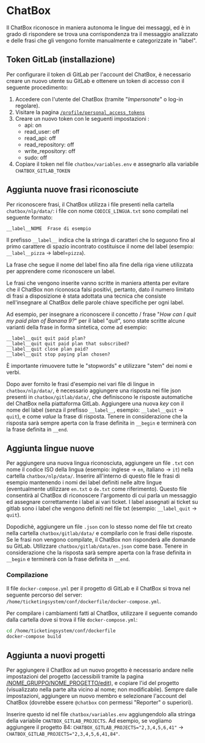 # ChatBox

Il ChatBox riconosce in maniera autonoma le lingue dei messaggi, ed è in grado di
rispondere se trova una corrispondenza tra il messaggio analizzato e delle frasi che
gli vengono fornite manualmente e categorizzate in "label".

## Token GitLab (installazione)

Per configurare il token di GitLab per l'account del ChatBox, è necessario creare
un nuovo utente su GitLab e ottenere un token di accesso con il seguente procedimento:

1. Accedere con l'utente del ChatBox (tramite "_Impersonate_" o log-in regolare).
2. Visitare la pagina [`/profile/personal_access_tokens`](https://support.banana.ch/profile/personal_access_tokens)
3. Creare un nuovo token con le seguenti impostazioni :
    - api: on
    - read_user: off
    - read_api: off
    - read_repository: off
    - write_repository: off
    - sudo: off
4. Copiare il token nel file `chatbox/variables.env` e assegnarlo alla variabile `CHATBOX_GITLAB_TOKEN`

## Aggiunta nuove frasi riconosciute

Per riconoscere frasi, il ChatBox utilizza i file presenti nella cartella `chatbox/nlp/data/`:
i file con nome `CODICE_LINGUA.txt` sono compilati nel seguente formato:

```
__label__NOME  Frase di esempio
```

Il prefisso `__label__` indica che la stringa di caratteri che lo seguono fino al primo
carattere di spazio incontrato costituisce il nome del label (esempio: `__label__pizza` ->
label=`pizza`).

La frase che segue il nome del label fino alla fine della riga viene utilizzata per apprendere
come riconoscere un label.

Le frasi che vengono inserite vanno scritte in maniera attenta per evitare che il ChatBox non
riconosca falsi positivi, pertanto, dato il numero limitato di frasi a disposizione è stata
adottata una tecnica che consiste nell'insegnare al ChatBox delle parole chiave specifiche per
ogni label.

Ad esempio, per insegnare a riconoscere il concetto / frase
"_How can I quit my paid plan of Banana 9?_" per il label "_quit_", sono
state scritte alcune varianti della frase in forma sintetica, come ad esempio:

```
__label__quit quit paid plan?
__label__quit quit paid plan that subscribed?
__label__quit close plan paid?
__label__quit stop paying plan chosen?
```

È importante rimuovere tutte le "stopwords" e utilizzare "stem" dei nomi e verbi.

Dopo aver fornito le frasi d'esempio nei vari file di lingue in `chatbox/nlp/data/`,
è necessario aggiungere una risposta nei file json presenti in `chatbox/gitlab/data/`,
che definiscono le risposte automatiche del ChatBox nella piattaforma GitLab.
Aggiungere una nuova _key_ con il nome del label (senza il prefisso `__label__`,
esempio: `__label__quit` -> `quit`), e come _value_ la frase di risposta.
Tenere in considerazione che la risposta sarà sempre aperta con la frase definita
in `__begin` e terminerà con la frase definita in `__end`.


## Aggiunta lingue nuove

Per aggiungere una nuova lingua riconosciuta, aggiungere un file `.txt` con nome il
codice ISO della lingua (esempio: inglese -> `en`, italiano -> `it`) nella cartella
`chatbox/nlp/data/`. Inserire all'interno di questo file le frasi di esempio mantenendo
i nomi dei label definiti nelle altre lingue (eventualmente utilizzare `en.txt` o
`de.txt` come riferimento). Questo file consentirà al ChatBox di riconoscere l'argomento
di cui parla un messaggio ed assegnare correttamente i label ai vari ticket.
I label assegnati ai ticket su gitlab sono i label che vengono definiti nel file txt
(esempio: `__label_quit` -> `quit`).

Dopodichè, aggiungere un file `.json` con lo stesso nome del file txt creato nella
cartella `chatbox/gitlab/data/` e compilarlo con le frasi delle risposte.
Se le frasi non vengono compilate, il ChatBox non risponderà alle domande su GitLab.
Utilizzare `chatbox/gitlab/data/en.json` come base.
Tenere in considerazione che la risposta sarà sempre aperta con la frase definita
in `__begin` e terminerà con la frase definita in `__end`.

### Compilazione

Il file `docker-compose.yml` per il progetto di GitLab e il ChatBox si trova nel
seguente percorso del server: `/home/ticketingsystem/conf/dockerfile/docker-compose.yml`.

Per compilare i cambiamenti fatti al ChatBox, utilizzare il seguente comando
dalla cartella dove si trova il file `docker-compose.yml`:

```bash
cd /home/ticketingsystem/conf/dockerfile
docker-compose build
```

## Aggiunta a nuovi progetti

Per aggiungere il ChatBox ad un nuovo progetto è necessario andare nelle impostazioni
del progetto (accessibili tramite la pagina
[/NOME_GRUPPO/NOME_PROGETTO/edit](https://support.banana.ch/ticketing/en_support/edit)),
e copiare l'id del progetto (visualizzato nella parte alta vicino al nome; non modificabile).
Sempre dalle impostazioni, aggiungere un nuovo membro e selezionare l'account del ChatBox
(dovrebbe essere `@chatbox` con permessi "Reporter" o superiori).

Inserire questo id nel file `chatbox/variables.env` aggiungendolo alla stringa della variabile
`CHATBOX_GITLAB_PROJECTS`. Ad esempio, se vogliamo aggiungere il progetto 84:
`CHATBOX_GITLAB_PROJECTS="2,3,4,5,6,41"` -> `CHATBOX_GITLAB_PROJECTS="2,3,4,5,6,41,84"`.
